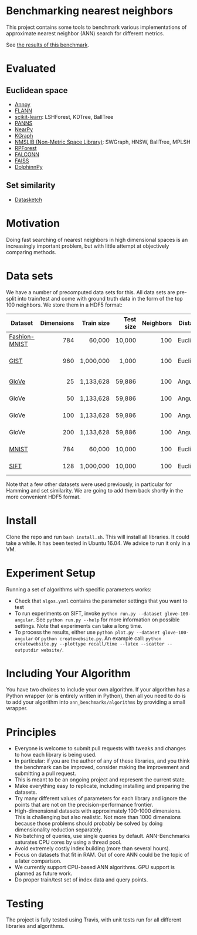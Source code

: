 Benchmarking nearest neighbors
==============================

This project contains some tools to benchmark various implementations of approximate nearest neighbor (ANN) search for different metrics.

See [the results of this benchmark](http://sss.projects.itu.dk/ann-benchmarks).

Evaluated
=========

Euclidean space
---------------

* [Annoy](https://github.com/spotify/annoy)
* [FLANN](http://www.cs.ubc.ca/research/flann/)
* [scikit-learn](http://scikit-learn.org/stable/modules/neighbors.html): LSHForest, KDTree, BallTree
* [PANNS](https://github.com/ryanrhymes/panns)
* [NearPy](http://nearpy.io)
* [KGraph](https://github.com/aaalgo/kgraph)
* [NMSLIB (Non-Metric Space Library)](https://github.com/searchivarius/nmslib): SWGraph, HNSW, BallTree, MPLSH
* [RPForest](https://github.com/lyst/rpforest)
* [FALCONN](http://falconn-lib.org/)
* [FAISS](https://github.com/facebookresearch/faiss.git)
* [DolphinnPy](https://github.com/ipsarros/DolphinnPy)

Set similarity
--------------
* [Datasketch](https://github.com/ekzhu/datasketch)

Motivation
==========

Doing fast searching of nearest neighbors in high dimensional spaces is an increasingly important problem, but with little attempt at objectively comparing methods.

Data sets
=========

We have a number of precomputed data sets for this. All data sets are pre-split into train/test and come with ground truth data in the form of the top 100 neighbors. We store them in a HDF5 format:

| Dataset                                                           | Dimensions | Train size | Test size | Neighbors | Distance  | Download                                                                     |
| ----------------------------------------------------------------- | ---------: | ---------: | --------: | --------: | --------- | ---------------------------------------------------------------------------- |
| [Fashion-MNIST](https://github.com/zalandoresearch/fashion-mnist) |        784 |     60,000 |    10,000 |       100 | Euclidean | [HDF5](http://vectors.erikbern.com/fashion-mnist-784-euclidean.hdf5) (217MB) |
| [GIST](http://corpus-texmex.irisa.fr/)                            |        960 |  1,000,000 |     1,000 |       100 | Euclidean | N/A (coming shortly)                                                         |
| [GloVe](http://nlp.stanford.edu/projects/glove/)                  |         25 |  1,133,628 |    59,886 |       100 | Angular   | [HDF5](http://vectors.erikbern.com/glove-25-angular.hdf5) (121MB)            |
| GloVe                                                             |         50 |  1,133,628 |    59,886 |       100 | Angular   | [HDF5](http://vectors.erikbern.com/glove-50-angular.hdf5) (235MB)            |
| GloVe                                                             |        100 |  1,133,628 |    59,886 |       100 | Angular   | [HDF5](http://vectors.erikbern.com/glove-100-angular.hdf5) (463MB)           |
| GloVe                                                             |        200 |  1,133,628 |    59,886 |       100 | Angular   | [HDF5](http://vectors.erikbern.com/glove-200-angular.hdf5) (918MB)           |
| [MNIST](http://yann.lecun.com/exdb/mnist/)                        |        784 |     60,000 |    10,000 |       100 | Euclidean | [HDF5](http://vectors.erikbern.com/mnist-784-euclidean.hdf5) (217MB)         |
| [SIFT](https://corpus-texmex.irisa.fr/)                           |        128 |  1,000,000 |    10,000 |       100 | Euclidean | [HDF5](http://vectors.erikbern.com/sift-128-euclidean.hdf5) (501MB)          |

Note that a few other datasets were used previously, in particular for Hamming and set similarity. We are going to add them back shortly in the more convenient HDF5 format.

Install
=======

Clone the repo and run `bash install.sh`. This will install all libraries. It could take a while. It has been tested in Ubuntu 16.04. We advice to run it only in a VM.

Experiment Setup
================

Running a set of algorithms with specific parameters works:

* Check that `algos.yaml` contains the parameter settings that you want to test
* To run experiments on SIFT, invoke `python run.py --dataset glove-100-angular`. See `python run.py --help` for more information on possible settings. Note that experiments can take a long time. 
* To process the results, either use `python plot.py --dataset glove-100-angular` or `python createwebsite.py`. An example call: `python createwebsite.py --plottype recall/time --latex --scatter --outputdir website/`. 

Including Your Algorithm
========================
You have two choices to include your own algorithm. If your algorithm has a Python wrapper (or is entirely written in Python), then all you need to do is to add your algorithm into `ann_benchmarks/algorithms` by providing a small wrapper. 

Principles
==========

* Everyone is welcome to submit pull requests with tweaks and changes to how each library is being used.
* In particular: if you are the author of any of these libraries, and you think the benchmark can be improved, consider making the improvement and submitting a pull request.
* This is meant to be an ongoing project and represent the current state.
* Make everything easy to replicate, including installing and preparing the datasets.
* Try many different values of parameters for each library and ignore the points that are not on the precision-performance frontier.
* High-dimensional datasets with approximately 100-1000 dimensions. This is challenging but also realistic. Not more than 1000 dimensions because those problems should probably be solved by doing dimensionality reduction separately.
* No batching of queries, use single queries by default. ANN-Benchmarks saturates CPU cores by using a thread pool.
* Avoid extremely costly index building (more than several hours).
* Focus on datasets that fit in RAM. Out of core ANN could be the topic of a later comparison.
* We currently support CPU-based ANN algorithms. GPU support is planned as future work.
* Do proper train/test set of index data and query points.


Testing
=======

The project is fully tested using Travis, with unit tests run for all different libraries and algorithms.
